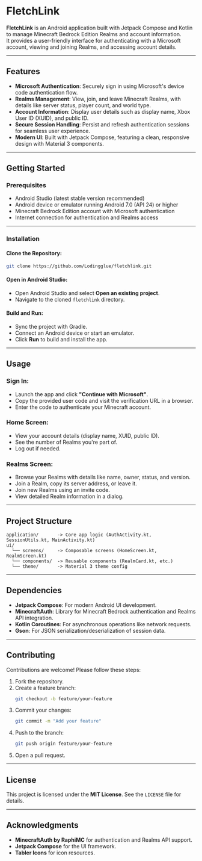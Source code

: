 # FletchLink

**FletchLink** is an Android application built with Jetpack Compose and Kotlin to manage Minecraft Bedrock Edition Realms and account information.  
It provides a user-friendly interface for authenticating with a Microsoft account, viewing and joining Realms, and accessing account details.

---

## Features

- **Microsoft Authentication**: Securely sign in using Microsoft's device code authentication flow.  
- **Realms Management**: View, join, and leave Minecraft Realms, with details like server status, player count, and world type.  
- **Account Information**: Display user details such as display name, Xbox User ID (XUID), and public ID.  
- **Secure Session Handling**: Persist and refresh authentication sessions for seamless user experience.  
- **Modern UI**: Built with Jetpack Compose, featuring a clean, responsive design with Material 3 components.

---

## Getting Started

### Prerequisites

- Android Studio (latest stable version recommended)  
- Android device or emulator running Android 7.0 (API 24) or higher  
- Minecraft Bedrock Edition account with Microsoft authentication  
- Internet connection for authentication and Realms access  

---

### Installation

#### Clone the Repository:
```bash
git clone https://github.com/Lodingglue/fletchlink.git
```

#### Open in Android Studio:
- Open Android Studio and select **Open an existing project**.  
- Navigate to the cloned `fletchlink` directory.  

#### Build and Run:
- Sync the project with Gradle.  
- Connect an Android device or start an emulator.  
- Click **Run** to build and install the app.

---

## Usage

### Sign In:
- Launch the app and click **"Continue with Microsoft"**.  
- Copy the provided user code and visit the verification URL in a browser.  
- Enter the code to authenticate your Minecraft account.  

### Home Screen:
- View your account details (display name, XUID, public ID).  
- See the number of Realms you're part of.  
- Log out if needed.  

### Realms Screen:
- Browse your Realms with details like name, owner, status, and version.  
- Join a Realm, copy its server address, or leave it.  
- Join new Realms using an invite code.  
- View detailed Realm information in a dialog.

---

## Project Structure

```
application/       -> Core app logic (AuthActivity.kt, SessionUtils.kt, MainActivity.kt)
ui/
  └── screens/     -> Composable screens (HomeScreen.kt, RealmScreen.kt)
  └── components/  -> Reusable components (RealmCard.kt, etc.)
  └── theme/       -> Material 3 theme config
```

---

## Dependencies

- **Jetpack Compose**: For modern Android UI development.  
- **MinecraftAuth**: Library for Minecraft Bedrock authentication and Realms API integration.  
- **Kotlin Coroutines**: For asynchronous operations like network requests.  
- **Gson**: For JSON serialization/deserialization of session data.  

---

## Contributing

Contributions are welcome! Please follow these steps:

1. Fork the repository.  
2. Create a feature branch:  
   ```bash
   git checkout -b feature/your-feature
   ```
3. Commit your changes:  
   ```bash
   git commit -m "Add your feature"
   ```
4. Push to the branch:  
   ```bash
   git push origin feature/your-feature
   ```
5. Open a pull request.

---

## License

This project is licensed under the **MIT License**. See the `LICENSE` file for details.

---

## Acknowledgments

- **MinecraftAuth by RaphiMC** for authentication and Realms API support.  
- **Jetpack Compose** for the UI framework.  
- **Tabler Icons** for icon resources.
